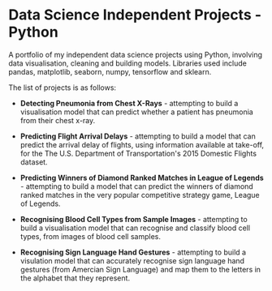 # Data Science Independent Projects - Python
A portfolio of my independent data science projects using Python, involving data visualisation, cleaning and building models. Libraries used include pandas, matplotlib, seaborn, numpy, tensorflow and sklearn.

The list of projects is as follows:

* __Detecting Pneumonia from Chest X-Rays__ - attempting to build a visualisation model that can predict whether a patient has pneumonia from their chest x-ray.

* __Predicting Flight Arrival Delays__ - attempting to build a model that can predict the arrival delay of flights, using information available at take-off, for the The U.S. Department of Transportation's 2015 Domestic Flights dataset.

* __Predicting Winners of Diamond Ranked Matches in League of Legends__ - attempting to build a model that can predict the winners of diamond ranked matches in the very popular competitive strategy game, League of Legends. 

* __Recognising Blood Cell Types from Sample Images__ - attempting to build a visualisation model that can recognise and classify blood cell types, from images of blood cell samples. 

* __Recognising Sign Language Hand Gestures__ - attempting to build a visulation model that can accurately recognise sign language hand gestures (from Amercian Sign Language) and map them to the letters in the alphabet that they represent.
